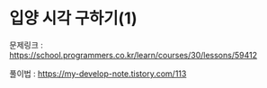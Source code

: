 # 입양 시각 구하기(1)

문제링크 : https://school.programmers.co.kr/learn/courses/30/lessons/59412

풀이법 : https://my-develop-note.tistory.com/113

